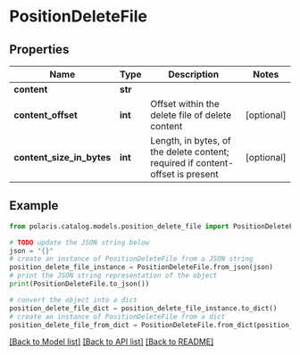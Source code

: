 <!--

 Licensed to the Apache Software Foundation (ASF) under one
 or more contributor license agreements.  See the NOTICE file
 distributed with this work for additional information
 regarding copyright ownership.  The ASF licenses this file
 to you under the Apache License, Version 2.0 (the
 "License"); you may not use this file except in compliance
 with the License.  You may obtain a copy of the License at

   http://www.apache.org/licenses/LICENSE-2.0

 Unless required by applicable law or agreed to in writing,
 software distributed under the License is distributed on an
 "AS IS" BASIS, WITHOUT WARRANTIES OR CONDITIONS OF ANY
 KIND, either express or implied.  See the License for the
 specific language governing permissions and limitations
 under the License.

-->
# PositionDeleteFile


## Properties

Name | Type | Description | Notes
------------ | ------------- | ------------- | -------------
**content** | **str** |  | 
**content_offset** | **int** | Offset within the delete file of delete content | [optional] 
**content_size_in_bytes** | **int** | Length, in bytes, of the delete content; required if content-offset is present | [optional] 

## Example

```python
from polaris.catalog.models.position_delete_file import PositionDeleteFile

# TODO update the JSON string below
json = "{}"
# create an instance of PositionDeleteFile from a JSON string
position_delete_file_instance = PositionDeleteFile.from_json(json)
# print the JSON string representation of the object
print(PositionDeleteFile.to_json())

# convert the object into a dict
position_delete_file_dict = position_delete_file_instance.to_dict()
# create an instance of PositionDeleteFile from a dict
position_delete_file_from_dict = PositionDeleteFile.from_dict(position_delete_file_dict)
```
[[Back to Model list]](../README.md#documentation-for-models) [[Back to API list]](../README.md#documentation-for-api-endpoints) [[Back to README]](../README.md)


